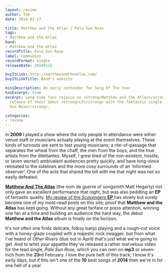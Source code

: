 ```yaml
---
layout: review
author: Tom
date: 2014-02-17

title: Matthew and the Atlas | Pale Sun Rose
tags:
- Matthew and the Atlas
band:
- Matthew and the Atlas
recordTitle: Pale Sun Rose
label: Communion
recordFormat: single
releaseDate: 20140115

buyItLink: http://matthewandtheatlas.com/
buyItLinkTitle: Band's website

miniDescription: An early contender for Song Of The Year
hasExcerpt: true
excerpt: Long-time fans rejoice as <strong>Matthew and the Atlas</strong> herald the
  release of their debut <strong>LP</strong> with the fantastic single, <strong>Pale
  Sun Rose</strong>.

categories:
- review
---
```


In **2009** I played a show where the only people in attendance were either venue staff or musicians actually playing at the event themselves. These kinds of turnouts are sent to test young musicians; a rite-of-passage that separates the wheat from the chaff, the men from the boys, and the true artists from the dilettantes. Myself, I grew tired of the non-existent, hostile, or (even worse!) ambivalent audiences pretty quickly, and have long-since retreated to the sidelines and the more cosy surrounds of an ‘informed observer’. One of the acts that shared the bill with me that night was not so easily defeated.

**[Matthew And The Atlas](http://matthewandtheatlas.com/)** (the nom de guerre of songsmith Matt Hegarty) not only gave an excellent performance that night, but was also peddling an **EP** of fantastic quality. [My review of the *Scavengers* **EP** ](http://eatenbymonsters/live/scavengers-matthew-and-the-atlas/)has slowly but surely become one of my most-read posts on this site; proof that **Matthew and the Atlas** has kept going. Without any great fanfare or press attention, winning one fan at a time and building an audience the hard way, the debut **Matthew and the Atlas** album is finally on the horizon.

It's not often one finds delicate, folksy banjo playing and a rough-cut voice with a honey-glaze coupled with a majestic rock swagger, but from what I've heard of *Other Rivers* (due out in April) that's just what we're going to get. And to whet your appetite they've released a rather marvelous video for the lead single, *Pale Sun Rose*, which you can own on **mp3** or seven-inch from the **23**rd February. I love the pure heft of this track; I know it's early days, but if this isn't one of the **10** best songs of **2014** then we're in for one hell of a year.
